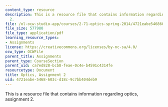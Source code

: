 ```yaml
---
content_type: resource
description: This is a resource file that contains information regarding optics, assignment
  2.
file: /ol-ocw-studio-app/courses/2-71-optics-spring-2014/4721eabe5468603cd18c9c7bb404deb9_MIT2_71S14_HW_2.pdf
file_size: 577980
file_type: application/pdf
learning_resource_types:
- Assignments
license: https://creativecommons.org/licenses/by-nc-sa/4.0/
ocw_type: OCWFile
parent_title: Assignments
parent_type: CourseSection
parent_uid: ca7ed828-bcb8-feae-0c4e-b4591c4314fe
resourcetype: Document
title: Optics, Assignment 2
uid: 4721eabe-5468-603c-d18c-9c7bb404deb9
---
```

This is a resource file that contains information regarding optics, assignment 2.